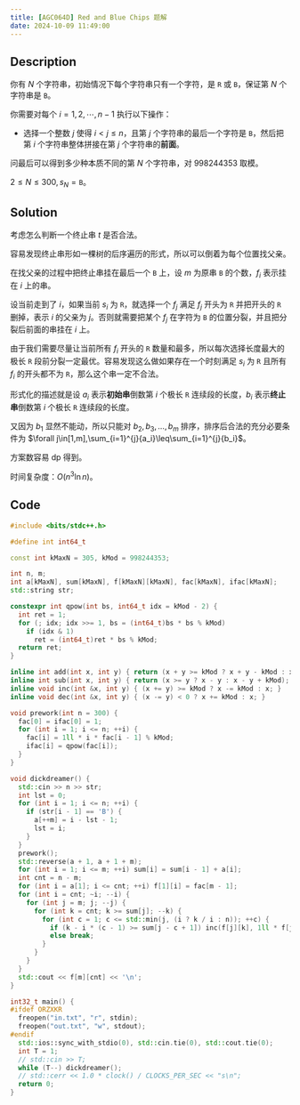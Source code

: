 ```yaml
---
title: [AGC064D] Red and Blue Chips 题解
date: 2024-10-09 11:49:00
---
```


## Description

你有 $N$ 个字符串，初始情况下每个字符串只有一个字符，是 $\texttt{R}$ 或  $\texttt{B}$，保证第 $N$ 个字符串是 $\texttt{B}$。

你需要对每个 $i=1,2,\cdots ,n-1$ 执行以下操作：

- 选择一个整数 $j$ 使得 $i< j\le n$，且第 $j$ 个字符串的最后一个字符是 $\texttt{B}$，然后把第 $i$ 个字符串整体拼接在第 $j$ 个字符串的**前面**。

问最后可以得到多少种本质不同的第 $N$ 个字符串，对 $998244353$ 取模。

$2\leq N\leq 300,s_N=\texttt{B}$。

## Solution

考虑怎么判断一个终止串 $t$ 是否合法。

容易发现终止串形如一棵树的后序遍历的形式，所以可以倒着为每个位置找父亲。

在找父亲的过程中把终止串挂在最后一个 `B` 上，设 $m$ 为原串 `B` 的个数，$f_i$ 表示挂在 $i$ 上的串。

设当前走到了 $i$，如果当前 $s_i$ 为 `R`，就选择一个 $f_j$ 满足 $f_j$ 开头为 `R` 并把开头的 `R` 删掉，表示 $i$ 的父亲为 $j$。否则就需要把某个 $f_j$ 在字符为 `B` 的位置分裂，并且把分裂后前面的串挂在 $i$ 上。

由于我们需要尽量让当前所有 $f_i$ 开头的 `R` 数量和最多，所以每次选择长度最大的极长 `R` 段前分裂一定最优。容易发现这么做如果存在一个时刻满足 $s_i$ 为 `R` 且所有 $f_i$ 的开头都不为 `R`，那么这个串一定不合法。

形式化的描述就是设 $a_i$ 表示**初始串**倒数第 $i$ 个极长 `R` 连续段的长度，$b_i$ 表示**终止串**倒数第 $i$ 个极长 `R` 连续段的长度。

又因为 $b_1$ 显然不能动，所以只能对 $b_2,b_3,\ldots,b_m$ 排序，排序后合法的充分必要条件为 $\forall j\in[1,m],\sum_{i=1}^{j}{a_i}\leq\sum_{i=1}^{j}{b_i}$。

方案数容易 dp 得到。

时间复杂度：$O(n^3\ln n)$。

## Code

```cpp
#include <bits/stdc++.h>

#define int int64_t

const int kMaxN = 305, kMod = 998244353;

int n, m;
int a[kMaxN], sum[kMaxN], f[kMaxN][kMaxN], fac[kMaxN], ifac[kMaxN];
std::string str;

constexpr int qpow(int bs, int64_t idx = kMod - 2) {
  int ret = 1;
  for (; idx; idx >>= 1, bs = (int64_t)bs * bs % kMod)
    if (idx & 1)
      ret = (int64_t)ret * bs % kMod;
  return ret;
}

inline int add(int x, int y) { return (x + y >= kMod ? x + y - kMod : x + y); }
inline int sub(int x, int y) { return (x >= y ? x - y : x - y + kMod); }
inline void inc(int &x, int y) { (x += y) >= kMod ? x -= kMod : x; }
inline void dec(int &x, int y) { (x -= y) < 0 ? x += kMod : x; }

void prework(int n = 300) {
  fac[0] = ifac[0] = 1;
  for (int i = 1; i <= n; ++i) {
    fac[i] = 1ll * i * fac[i - 1] % kMod;
    ifac[i] = qpow(fac[i]);
  }
}

void dickdreamer() {
  std::cin >> n >> str;
  int lst = 0;
  for (int i = 1; i <= n; ++i) {
    if (str[i - 1] == 'B') {
      a[++m] = i - lst - 1;
      lst = i;
    }
  }
  prework();
  std::reverse(a + 1, a + 1 + m);
  for (int i = 1; i <= m; ++i) sum[i] = sum[i - 1] + a[i];
  int cnt = n - m;
  for (int i = a[1]; i <= cnt; ++i) f[1][i] = fac[m - 1];
  for (int i = cnt; ~i; --i) {
    for (int j = m; j; --j) {
      for (int k = cnt; k >= sum[j]; --k) {
        for (int c = 1; c <= std::min(j, (i ? k / i : n)); ++c) {
          if (k - i * (c - 1) >= sum[j - c + 1]) inc(f[j][k], 1ll * f[j - c][k - i * c] * ifac[c] % kMod);
          else break;
        }
      }
    }
  }
  std::cout << f[m][cnt] << '\n';
}

int32_t main() {
#ifdef ORZXKR
  freopen("in.txt", "r", stdin);
  freopen("out.txt", "w", stdout);
#endif
  std::ios::sync_with_stdio(0), std::cin.tie(0), std::cout.tie(0);
  int T = 1;
  // std::cin >> T;
  while (T--) dickdreamer();
  // std::cerr << 1.0 * clock() / CLOCKS_PER_SEC << "s\n";
  return 0;
}
```